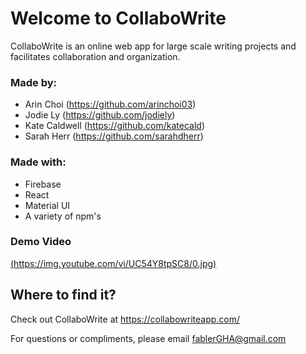 # Welcome to CollaboWrite

CollaboWrite is an online web app for large scale writing projects and facilitates collaboration and organization. 

### Made by:
* Arin Choi (https://github.com/arinchoi03)
* Jodie Ly (https://github.com/jodiely)
* Kate Caldwell (https://github.com/katecald)
* Sarah Herr (https://github.com/sarahdherr)

### Made with:
* Firebase
* React
* Material UI
* A variety of npm's

### Demo Video 
[(https://img.youtube.com/vi/UC54Y8tpSC8/0.jpg)](https://youtu.be/UC54Y8tpSC8)

## Where to find it?

Check out CollaboWrite at https://collabowriteapp.com/

For questions or compliments, please email fablerGHA@gmail.com
